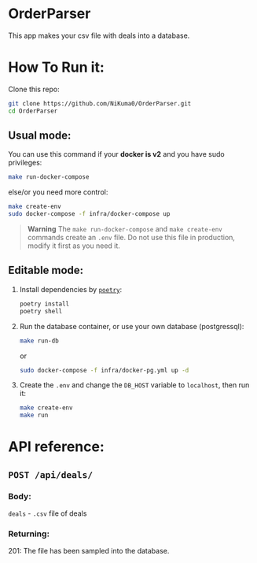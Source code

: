 # OrderParser

This app makes your csv file with deals into a database.


# How To Run it:

Clone this repo:
```sh
git clone https://github.com/NiKuma0/OrderParser.git
cd OrderParser
```
## Usual mode:
You can use this command if your **docker is v2** and you have sudo privileges:
```sh
make run-docker-compose
```
else/or you need more control:
```sh
make create-env
sudo docker-compose -f infra/docker-compose up
```

> **Warning**
> The `make run-docker-compose` and `make create-env` commands create an `.env` file.
> Do not use this file in production, modify it first as you need it.


## Editable mode:
1. Install dependencies by [`poetry`](https://python-poetry.org/docs/#installation):
    ```sh
    poetry install
    poetry shell
    ```
2. Run the database container, or use your own database (postgressql):
    ```sh
    make run-db
    ```
    or
    ```sh
    sudo docker-compose -f infra/docker-pg.yml up -d
    ```

3. Create the `.env` and change the `DB_HOST` variable to `localhost`, then run it:
    ```sh
    make create-env
    make run
    ```


# API reference:

## `POST /api/deals/`

### Body:

`deals` - `.csv` file of deals

### Returning:

201: The file has been sampled into the database.
